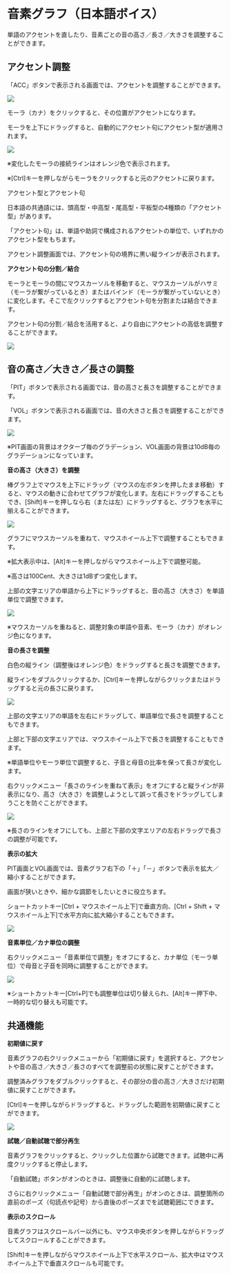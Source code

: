 



 音素グラフ（日本語ボイス）
===============


  


 単語のアクセントを直したり、音素ごとの音の高さ／長さ／大きさを調整することができます。
   


 アクセント調整
---------


 「ACC」ボタンで表示される画面では、アクセントを調整することができます。
   

  


![](../../image/tk05_kana_w.png)

  

 モーラ（カナ）をクリックすると、その位置がアクセントになります。
   

 モーラを上下にドラッグすると、自動的にアクセント句にアクセント型が適用されます。
   


![](../../image/tk05_acc01.png)

 ※変化したモーラの接続ラインはオレンジ色で表示されます。
   

 ※[Ctrl]キーを押しながらモーラをクリックすると元のアクセントに戻ります。
   



 アクセント型とアクセント句
 

 日本語の共通語には、頭高型・中高型・尾高型・平板型の4種類の「アクセント型」があります。
   

 「アクセント句」は、単語や助詞で構成されるアクセントの単位で、いずれかのアクセント型をもちます。
   

 アクセント調整画面では、アクセント句の境界に黒い縦ラインが表示されます。
 



**アクセント句の分割／結合**
  

 モーラとモーラの間にマウスカーソルを移動すると、マウスカーソルがハサミ（モーラが繋がっているとき）またはバインド（モーラが繋がっていないとき）に変化します。そこで左クリックするとアクセント句を分割または結合できます。
   

 アクセント句の分割／結合を活用すると、より自由にアクセントの高低を調整することができます。
   


![](../../image/tk05_acc02.png)


 音の高さ／大きさ／長さの調整
----------------


 「PIT」ボタンで表示される画面では、音の高さと長さを調整することができます。
   

 「VOL」ボタンで表示される画面では、音の大きさと長さを調整することができます。
   

  


![](../../image/tk05_06_w.png)

 ※PIT画面の背景はオクターブ毎のグラデーション、VOL画面の背景は10dB毎のグラデーションになっています。
   

  

**音の高さ（大きさ）を調整**
  

 棒グラフ上でマウスを上下にドラッグ（マウスの左ボタンを押したまま移動）すると、マウスの動きに合わせてグラフが変化します。左右にドラッグすることもでき、[Shift]キーを押しなら右（または左）にドラッグすると、グラフを水平に揃えることができます。
   


![](../../image/tk05_08_w.png)

 グラフにマウスカーソルを重ねて、マウスホイール上下で調整することもできます。
   

 ※拡大表示中は、[Alt]キーを押しながらマウスホイール上下で調整可能。
   

 ※高さは100Cent、大きさは1dBずつ変化します。
   

  

 上部の文字エリアの単語から上下にドラッグすると、音の高さ（大きさ）を単語単位で調整できます。
   


![](../../image/CeVIO_AI_PIT_word_adgust_20221225.png)

 ※マウスカーソルを重ねると、調整対象の単語や音素、モーラ（カナ）がオレンジ色になります。
   

  

**音の長さを調整**
  

 白色の縦ライン（調整後はオレンジ色）をドラッグすると長さを調整できます。
   

 縦ラインをダブルクリックするか、[Ctrl]キーを押しながらクリックまたはドラッグすると元の長さに戻ります。
   


![](../../image/tk05_10.png)

 上部の文字エリアの単語を左右にドラッグして、単語単位で長さを調整することもできます。
   

 上部と下部の文字エリアでは、マウスホイール上下で長さを調整することもできます。
   

 ※単語単位やモーラ単位で調整すると、子音と母音の比率を保って長さが変化します。
   

  

 右クリックメニュー「長さのラインを重ねて表示」をオフにすると縦ラインが非表示になり、高さ（大きさ）を調整しようとして誤って長さをドラッグしてしまうことを防ぐことができます。
   


![](../../image/tk05_noline.png)

 ※長さのラインをオフにしても、上部と下部の文字エリアの左右ドラッグで長さの調整が可能です。
   

  

**表示の拡大**
  

 PIT画面とVOL画面では、音素グラフ右下の「＋」「－」ボタンで表示を拡大／縮小することができます。
   

 画面が狭いときや、細かな調節をしたいときに役立ちます。
   

 ショートカットキー[Ctrl + マウスホイール上下]で垂直方向、[Ctrl + Shift + マウスホイール上下]で水平方向に拡大縮小することもできます。
   


![](../../image/tk05_zoom_w.png)

  

**音素単位／カナ単位の調整**
  

 右クリックメニュー「音素単位で調整」をオフにすると、カナ単位（モーラ単位）で母音と子音を同時に調整することができます。
   


![](../../image/tk05_kana.png)

 ※ショートカットキー[Ctrl+P]でも調整単位は切り替えられ、[Alt]キー押下中、一時的な切り替えも可能です。
   


 共通機能
------


**初期値に戻す**
  

 音素グラフの右クリックメニューから「初期値に戻す」を選択すると、アクセントや音の高さ／大きさ／長さのすべてを調整前の状態に戻すことができます。
   

 調整済みグラフをダブルクリックすると、その部分の音の高さ／大きさだけ初期値に戻すことができます。
   

 [Ctrl]キーを押しながらドラッグすると、ドラッグした範囲を初期値に戻すことができます。
   

  


![](../../image/tk05_09_w.png)

  

**試聴／自動試聴で部分再生**
  

 音素グラフをクリックすると、クリックした位置から試聴できます。試聴中に再度クリックすると停止します。
   

 「自動試聴」ボタンがオンのときは、調整後に自動的に試聴します。
   

 さらに右クリックメニュー「自動試聴で部分再生」がオンのときは、調整箇所の直前のポーズ（句読点や記号）から直後のポーズまでを試聴範囲にできます。
   

  

**表示のスクロール**
  

 音素グラフはスクロールバー以外にも、マウス中央ボタンを押しながらドラッグしてスクロールすることができます。
   

 [Shift]キーを押しながらマウスホイール上下で水平スクロール、拡大中はマウスホイール上下で垂直スクロールも可能です。
   





